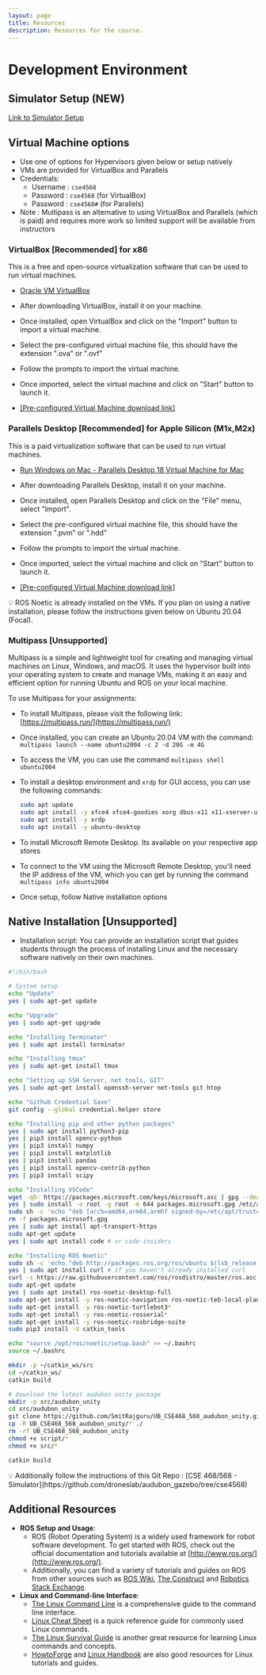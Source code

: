 ```yaml
---
layout: page
title: Resources
description: Resources for the course.
---
```


# Development Environment

## Simulator Setup (**NEW**)
[Link to Simulator Setup](https://liberating-dash-9ac.notion.site/F1Tenth-Simulator-Setup-51507bd0b98140fc8cc9d246471814b0?pvs=4)

## Virtual Machine options

- Use one of options for Hypervisors given below or setup natively
- VMs are provided for VirtualBox and Parallels
- Credentials:
    - Username : `cse4568`
    - Password : `cse4568` (for VirtualBox)
    - Password : `cse4568#` (for Parallels)
- Note : Multipass is an alternative to using VirtualBox and Parallels (which is paid) and requires more work so limited support will be available from instructors

### VirtualBox [Recommended] for x86

This is a free and open-source virtualization software that can be used to run virtual machines.

- [Oracle VM VirtualBox](https://www.virtualbox.org/)
    
- After downloading VirtualBox, install it on your machine.
- Once installed, open VirtualBox and click on the "Import" button to import a virtual machine.
- Select the pre-configured virtual machine file, this should have the extension ".ova" or ".ovf"
- Follow the prompts to import the virtual machine.
- Once imported, select the virtual machine and click on "Start" button to launch it.
- [[Pre-configured Virtual Machine download link]](https://buffalo.box.com/s/p7kk35m32eqem9gqfv0bk080lioy6x8z)

### Parallels Desktop [Recommended] for Apple Silicon (M1x,M2x)

This is a paid virtualization software that can be used to run virtual machines.

- [Run Windows on Mac - Parallels Desktop 18 Virtual Machine for Mac](https://www.parallels.com/products/desktop/)
    
- After downloading Parallels Desktop, install it on your machine.
- Once installed, open Parallels Desktop and click on the "File" menu, select "Import".
- Select the pre-configured virtual machine file, this should have the extension ".pvm" or ".hdd"
- Follow the prompts to import the virtual machine.
- Once imported, select the virtual machine and click on "Start" button to launch it.
- [[Pre-configured Virtual Machine download link]](https://buffalo.box.com/s/jw1d2e9uu0uggiv5ix1elz3ho3m1cr3q)

<aside>
💡 ROS Noetic is already installed on the VMs. If you plan on using a native installation, please follow the instructions given below on Ubuntu 20.04 (Focal).

</aside>

### Multipass [Unsupported]

Multipass is a simple and lightweight tool for creating and managing virtual machines on Linux, Windows, and macOS. It uses the hypervisor built into your operating system to create and manage VMs, making it an easy and efficient option for running Ubuntu and ROS on your local machine.

To use Multipass for your assignments:

- To install Multipass, please visit the following link: [https://multipass.run/](https://multipass.run/)
- Once installed, you can create an Ubuntu 20.04 VM with the command: `multipass launch --name ubuntu2004 -c 2 -d 20G -m 4G`
- To access the VM, you can use the command `multipass shell ubuntu2004`
- To install a desktop environment and `xrdp` for GUI access, you can use the following commands:
    
    ```bash
    sudo apt update
    sudo apt install -y xfce4 xfce4-goodies xorg dbus-x11 x11-xserver-utils
    sudo apt install -y xrdp
    sudo apt install -y ubuntu-desktop
    ```
    
- To install Microsoft Remote Desktop. Its available on your respective app stores
- To connect to the VM using the Microsoft Remote Desktop, you'll need the IP address of the VM, which you can get by running the command `multipass info ubuntu2004`
- Once setup, follow Native installation options

## Native Installation [Unsupported]

- Installation script: You can provide an installation script that guides students through the process of installing Linux and the necessary software natively on their own machines.

```bash
#!/bin/bash

# System setup
echo "Update"
yes | sudo apt-get update

echo "Upgrade"
yes | sudo apt-get upgrade

echo "Installing Terminator"
yes | sudo apt install terminator

echo "Installing tmux"
yes | sudo apt-get install tmux

echo "Setting up SSH Server, net tools, GIT"
yes | sudo apt-get install openssh-server net-tools git htop

echo "Github Credential Save"
git config --global credential.helper store

echo "Installing pip and other python packages"
yes | sudo apt install python3-pip 
yes | pip3 install opencv-python
yes | pip3 install numpy
yes | pip3 install matplotlib
yes | pip3 install pandas
yes | pip3 install opencv-contrib-python
yes | pip3 install scipy

echo "Installing VSCode"
wget -qO- https://packages.microsoft.com/keys/microsoft.asc | gpg --dearmor > packages.microsoft.gpg
yes | sudo install -o root -g root -m 644 packages.microsoft.gpg /etc/apt/trusted.gpg.d/
sudo sh -c 'echo "deb [arch=amd64,arm64,armhf signed-by=/etc/apt/trusted.gpg.d/packages.microsoft.gpg] https://packages.microsoft.com/repos/code stable main" > /etc/apt/sources.list.d/vscode.list'
rm -f packages.microsoft.gpg
yes | sudo apt install apt-transport-https
sudo apt-get update
yes | sudo apt install code # or code-insiders

echo "Installing ROS Noetic"
sudo sh -c 'echo "deb http://packages.ros.org/ros/ubuntu $(lsb_release -sc) main" > /etc/apt/sources.list.d/ros-latest.list'
yes | sudo apt install curl # if you haven't already installed curl
curl -s https://raw.githubusercontent.com/ros/rosdistro/master/ros.asc | sudo apt-key add -
sudo apt-get update
yes | sudo apt install ros-noetic-desktop-full
sudo apt-get install -y ros-noetic-navigation ros-noetic-teb-local-planner* ros-noetic-ros-control ros-noetic-ros-controllers ros-noetic-gazebo-ros-control ros-noetic-ackermann-msgs ros-noetic-serial 
sudo apt-get install -y ros-noetic-turtlebot3*
sudo apt-get install -y ros-noetic-rosserial*
sudo apt-get install -y ros-noetic-rosbridge-suite
sudo pip3 install -U catkin_tools

echo "source /opt/ros/noetic/setup.bash" >> ~/.bashrc
source ~/.bashrc

mkdir -p ~/catkin_ws/src
cd ~/catkin_ws/
catkin build

# download the latest audubon unity package
mkdir -p src/audubon_unity
cd src/audubon_unity
git clone https://github.com/SmitRajguru/UB_CSE468_568_audubon_unity.git
cp -R UB_CSE468_568_audubon_unity/* ./
rm -rf UB_CSE468_568_audubon_unity
chmod +x script/*
chmod +x src/*

catkin build
```

<aside>
💡 Additionally follow the instructions of this Git Repo : [CSE 468/568 - Simulator](https://github.com/droneslab/audubon_gazebo/tree/cse4568)

</aside>

## Additional Resources

- **ROS Setup and Usage**:
    - ROS (Robot Operating System) is a widely used framework for robot software development. To get started with ROS, check out the official documentation and tutorials available at [http://www.ros.org/](http://www.ros.org/).
    - Additionally, you can find a variety of tutorials and guides on ROS from other sources such as [ROS Wiki](http://wiki.ros.org/), [The Construct](https://www.theconstructsim.com/ros-resources/) and [Robotics Stack Exchange](https://robotics.stackexchange.com/questions/tagged/ros).
- **Linux and Command-line Interface**:
    - [The Linux Command Line](http://linuxcommand.org/) is a comprehensive guide to the command line interface.
    - [Linux Cheat Sheet](https://www.cheatography.com/davechild/cheat-sheets/linux-command-line/) is a quick reference guide for commonly used Linux commands.
    - [The Linux Survival Guide](https://linuxsurvival.com/) is another great resource for learning Linux commands and concepts.
    - [HowtoForge](https://www.howtoforge.com/) and [Linux Handbook](https://linuxhandbook.com/) are also good resources for Linux tutorials and guides.
